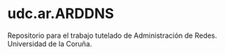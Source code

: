 # udc.ar.ARDDNS
Repositorio para el trabajo tutelado de Administración de Redes. Universidad de la Coruña.
